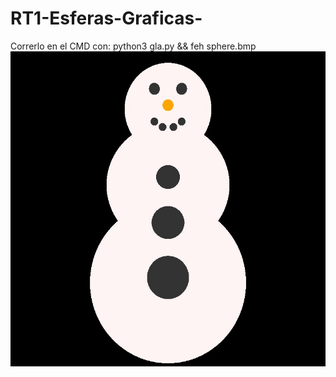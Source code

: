 # RT1-Esferas-Graficas-
Correrlo en el CMD con: python3 gla.py && feh sphere.bmp
![out](https://github.com/CristopherBarrios/RT1-Esferas-Graficas-/blob/master/final.jpg)
